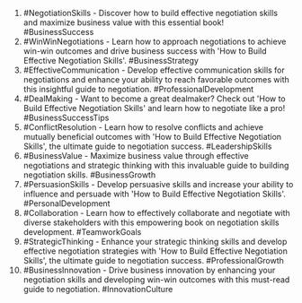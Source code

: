 1. #NegotiationSkills - Discover how to build effective negotiation skills and maximize business value with this essential book! #BusinessSuccess
2. #WinWinNegotiations - Learn how to approach negotiations to achieve win-win outcomes and drive business success with 'How to Build Effective Negotiation Skills'. #BusinessStrategy
3. #EffectiveCommunication - Develop effective communication skills for negotiations and enhance your ability to reach favorable outcomes with this insightful guide to negotiation. #ProfessionalDevelopment
4. #DealMaking - Want to become a great dealmaker? Check out 'How to Build Effective Negotiation Skills' and learn how to negotiate like a pro! #BusinessSuccessTips
5. #ConflictResolution - Learn how to resolve conflicts and achieve mutually beneficial outcomes with 'How to Build Effective Negotiation Skills', the ultimate guide to negotiation success. #LeadershipSkills
6. #BusinessValue - Maximize business value through effective negotiations and strategic thinking with this invaluable guide to building negotiation skills. #BusinessGrowth
7. #PersuasionSkills - Develop persuasive skills and increase your ability to influence and persuade with 'How to Build Effective Negotiation Skills'. #PersonalDevelopment
8. #Collaboration - Learn how to effectively collaborate and negotiate with diverse stakeholders with this empowering book on negotiation skills development. #TeamworkGoals
9. #StrategicThinking - Enhance your strategic thinking skills and develop effective negotiation strategies with 'How to Build Effective Negotiation Skills', the ultimate guide to negotiation success. #ProfessionalGrowth
10. #BusinessInnovation - Drive business innovation by enhancing your negotiation skills and developing win-win outcomes with this must-read guide to negotiation. #InnovationCulture
